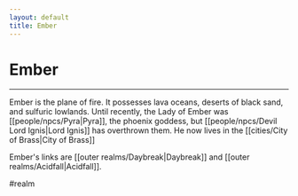 ```yaml
---
layout: default
title: Ember
---
```


# Ember

---

Ember is the plane of fire. It possesses lava oceans, deserts of black sand, and sulfuric lowlands. Until recently, the Lady of Ember was [[people/npcs/Pyra|Pyra]], the phoenix goddess, but [[people/npcs/Devil Lord Ignis|Lord Ignis]] has overthrown them. He now lives in the [[cities/City of Brass|City of Brass]]

Ember's links are [[outer realms/Daybreak|Daybreak]] and [[outer realms/Acidfall|Acidfall]].

#realm
